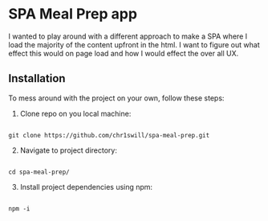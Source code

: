# SPA Meal Prep app

I wanted to play around with a different approach to make a SPA where I load the majority of the content upfront in the html. I want to figure out what effect this would on page load and how I would effect the over all UX. 

## Installation

To mess around with the project on your own, follow these steps:

1. Clone repo on you local machine:

```

git clone https://github.com/chr1swill/spa-meal-prep.git
```

2. Navigate to project directory:

```

cd spa-meal-prep/
```

3. Install project dependencies using npm:

```

npm -i
```
